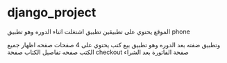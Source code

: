 # django_project


الموقع يحتوي على تطبيقين 
تطبيق اشتغلت اثناء الدوره وهو تطبيق phone

وتطبيق ضفته بعد الدوره وهو 
تطبيق بيع كتب
يحتوي على 4 صفحات 
صفحه اظهار جميع الكتب
صفحه تفاصيل الكتاب
صفحة checkout 
صفحة الفاتورة بعد الشراء
